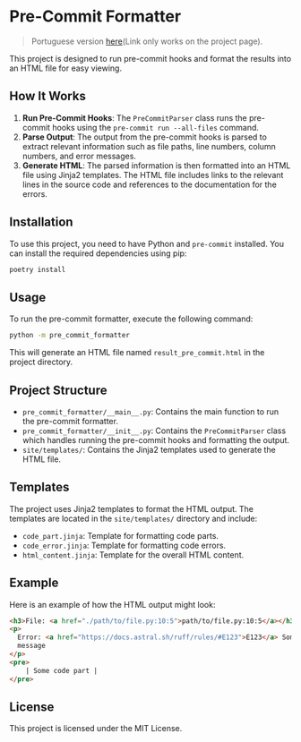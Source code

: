 # Pre-Commit Formatter

> Portuguese version [here](docs/README-pt.md)(Link only works on the project page).

This project is designed to run pre-commit hooks and format the results into an HTML file for easy viewing.

## How It Works

1. **Run Pre-Commit Hooks**: The `PreCommitParser` class runs the pre-commit hooks using the `pre-commit run --all-files` command.
2. **Parse Output**: The output from the pre-commit hooks is parsed to extract relevant information such as file paths, line numbers, column numbers, and error messages.
3. **Generate HTML**: The parsed information is then formatted into an HTML file using Jinja2 templates. The HTML file includes links to the relevant lines in the source code and references to the documentation for the errors.

## Installation

To use this project, you need to have Python and `pre-commit` installed. You can install the required dependencies using pip:

```sh
poetry install
```

## Usage

To run the pre-commit formatter, execute the following command:

```sh
python -m pre_commit_formatter
```

This will generate an HTML file named `result_pre_commit.html` in the project directory.

## Project Structure

- `pre_commit_formatter/__main__.py`: Contains the main function to run the pre-commit formatter.
- `pre_commit_formatter/__init__.py`: Contains the `PreCommitParser` class which handles running the pre-commit hooks and formatting the output.
- `site/templates/`: Contains the Jinja2 templates used to generate the HTML file.

## Templates

The project uses Jinja2 templates to format the HTML output. The templates are located in the `site/templates/` directory and include:

- `code_part.jinja`: Template for formatting code parts.
- `code_error.jinja`: Template for formatting code errors.
- `html_content.jinja`: Template for the overall HTML content.

## Example

Here is an example of how the HTML output might look:

```html
<h3>File: <a href="./path/to/file.py:10:5">path/to/file.py:10:5</a></h3>
<p>
  Error: <a href="https://docs.astral.sh/ruff/rules/#E123">E123</a> Some error
  message
</p>
<pre>
    | Some code part |
</pre>
```

## License

This project is licensed under the MIT License.
